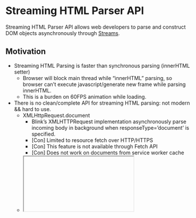 Streaming HTML Parser API
===

Streaming HTML Parser API allows web developers to parse and construct DOM objects asynchronously through [Streams](https://streams.spec.whatwg.org/).

## Motivation
- Streaming HTML Parsing is faster than synchronous parsing (innerHTML setter)
  - Browser will block main thread while “innerHTML” parsing, so browser can’t execute javascript/generate new frame while parsing innerHTML.
  - This is a burden on 60FPS animation while loading.
- There is no clean/complete API for streaming HTML parsing: not modern && hard to use.
  - XMLHttpRequest.document
    - Blink’s XMLHTTPRequest implementation asynchronously parse incoming body in background when responseType=’document’ is specified.
    - [Con] Limited to resource fetch over HTTP/HTTPS
    - [Con] This feature is not available through Fetch API
    - [Con] Does not work on documents from service worker cache
  - <iframe srcdoc>
    - [Pro] Firefox also supports this.
    - [Con] The iframe needs to be displayed, thus create full render-tree, not just DOM.

## Example use cases
- Background content loading without degrading UI responsiveness
  - e.g.) New tweets are loaded while user scroll down the page.

## Streams integration idea
### Input data as strings

```
var parser = new DocumentParser();
var writableStream = parser.writableStream;
var writer = writableStream.getWriter();
writer.write(chunk);
...
writer.write(chunk);
writer.close();

parser.ready.then(() => {
  process(parser.document);
});
```

### Input data directly from Fetch API
```
// alternate idea: var parser = new DocumentParser({ inputType: “bytes” })

var readableStream = response.body;
var encoder = new TextEncodingTransformer();
readableStream.pipeThrough(encoder).pipeTo(parser.writableStream);

parser.ready.then(() => {
process(parser.document);
});

// cancel / abort is needed?
```
